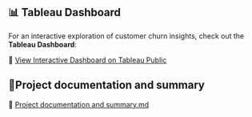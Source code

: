 ## 📊 Tableau Dashboard  

For an interactive exploration of customer churn insights, check out the **Tableau Dashboard**:

🔗 [View Interactive Dashboard on Tableau Public](https://public.tableau.com/views/ChurnTableau/CustomerOverviewDashboard?:language=en-US&:sid=&:redirect=auth&:display_count=n&:origin=viz_share_link)

## 📄Project documentation and summary
🔗 [Project documentation and summary.md](https://github.com/batoul5/Banking-Customer-Churn-Analysis/blob/main/Project%20documentation%20and%20summary.md)
